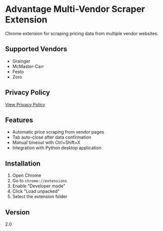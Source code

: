 # Advantage Multi-Vendor Scraper Extension

Chrome extension for scraping pricing data from multiple vendor websites.

## Supported Vendors
- Grainger
- McMaster-Carr
- Festo
- Zoro

## Privacy Policy
[View Privacy Policy](https://github.com/DorelRoata/AdvantagePriceScraperPrivatePolicy/blob/main/privacy_policy.markdown)

## Features
- Automatic price scraping from vendor pages
- Tab auto-close after data confirmation
- Manual timeout with Ctrl+Shift+X
- Integration with Python desktop application

## Installation
1. Open Chrome
2. Go to `chrome://extensions`
3. Enable "Developer mode"
4. Click "Load unpacked"
5. Select the extension folder

## Version
2.0
